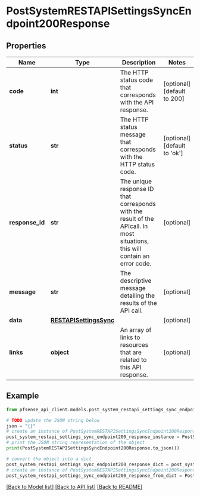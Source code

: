 # PostSystemRESTAPISettingsSyncEndpoint200Response


## Properties

Name | Type | Description | Notes
------------ | ------------- | ------------- | -------------
**code** | **int** | The HTTP status code that corresponds with the API response. | [optional] [default to 200]
**status** | **str** | The HTTP status message that corresponds with the HTTP status code. | [optional] [default to 'ok']
**response_id** | **str** | The unique response ID that corresponds with the result of the APIcall. In most situations, this will contain an error code. | [optional] 
**message** | **str** | The descriptive message detailing the results of the API call. | [optional] 
**data** | [**RESTAPISettingsSync**](RESTAPISettingsSync.md) |  | [optional] 
**links** | **object** | An array of links to resources that are related to this API response. | [optional] 

## Example

```python
from pfsense_api_client.models.post_system_restapi_settings_sync_endpoint200_response import PostSystemRESTAPISettingsSyncEndpoint200Response

# TODO update the JSON string below
json = "{}"
# create an instance of PostSystemRESTAPISettingsSyncEndpoint200Response from a JSON string
post_system_restapi_settings_sync_endpoint200_response_instance = PostSystemRESTAPISettingsSyncEndpoint200Response.from_json(json)
# print the JSON string representation of the object
print(PostSystemRESTAPISettingsSyncEndpoint200Response.to_json())

# convert the object into a dict
post_system_restapi_settings_sync_endpoint200_response_dict = post_system_restapi_settings_sync_endpoint200_response_instance.to_dict()
# create an instance of PostSystemRESTAPISettingsSyncEndpoint200Response from a dict
post_system_restapi_settings_sync_endpoint200_response_from_dict = PostSystemRESTAPISettingsSyncEndpoint200Response.from_dict(post_system_restapi_settings_sync_endpoint200_response_dict)
```
[[Back to Model list]](../README.md#documentation-for-models) [[Back to API list]](../README.md#documentation-for-api-endpoints) [[Back to README]](../README.md)


